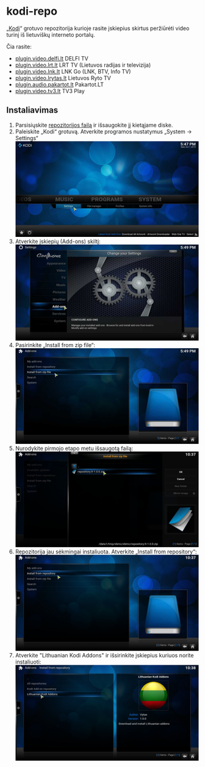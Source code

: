 # kodi-repo

„[Kodi](http://kodi.tv/)“ grotuvo repozitorija kurioje rasite įskiepius skirtus peržiūrėti video turinį iš lietuviškų interneto portalų.

Čia rasite:

* [plugin.video.delfi.lt](https://github.com/Vytax/plugin.video.delfi.lt) DELFI TV
* [plugin.video.lrt.lt](https://github.com/Vytax/plugin.video.lrt.lt) LRT TV (Lietuvos radijas ir televizija)
* [plugin.video.lnk.lt](https://github.com/Vytax/plugin.video.lnk.lt) LNK Go (LNK, BTV, Info TV)
* [plugin.video.lrytas.lt](https://github.com/Vytax/plugin.video.lrytas.lt) Lietuvos Ryto TV
* [plugin.audio.pakartot.lt](https://github.com/Vytax/plugin.audio.pakartot.lt) Pakartot.LT
* [plugin.video.tv3.lt](https://github.com/Vytax/plugin.video.tv3.lt) TV3 Play

## Instaliavimas
1. Parsisiųskite [repozitorijos failą](https://raw.githubusercontent.com/Vytax/kodi-repo/master/repo/repository.lt/repository.lt-1.0.0.zip) ir išsaugokite jį kietąjame diske.
2. Paleiskite „Kodi“ grotuvą. Atverkite programos nustatymus „System -> Settings“ ![alt tag](https://raw.githubusercontent.com/Vytax/kodi-repo/master/media/howto1.jpg)
3. Atverkite įskiepių (Add-ons) skiltį: ![alt tag](https://raw.githubusercontent.com/Vytax/kodi-repo/master/media/howto2.jpg)
4. Pasirinkite „Install from zip file“: ![alt tag](https://raw.githubusercontent.com/Vytax/kodi-repo/master/media/howto3.jpg)
5. Nurodykite pirmojo etapo metu išsaugotą failą: ![alt tag](https://raw.githubusercontent.com/Vytax/kodi-repo/master/media/howto4.jpg)
6. Repozitorija jau sėkmingai instaliuota. Atverkite „Install from repository“: ![alt tag](https://raw.githubusercontent.com/Vytax/kodi-repo/master/media/howto5.jpg)
7. Atverkite "Lithuanian Kodi Addons" ir išsirinkite įskiepius kuriuos norite instaliuoti: ![alt tag](https://raw.githubusercontent.com/Vytax/kodi-repo/master/media/howto6.jpg)
